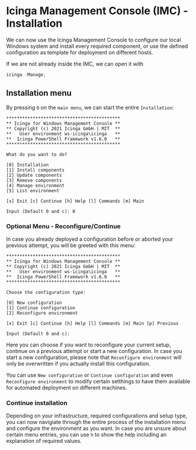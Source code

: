 # Icinga Management Console (IMC) - Installation

We can now use the Icinga Management Console to configure our local Windows system and install every required component, or use the defined configuration as template for deployment on different hosts.

If we are not already inside the IMC, we can open it with

```powershell
icinga -Manage;
```

## Installation menu

By pressing `0` on the `main menu`, we can start the entire `Installation`:

```text
*******************************************
** Icinga for Windows Management Console **
** Copyright (c) 2021 Icinga GmbH | MIT  **
**   User environment ws-icinga\icinga   **
**  Icinga PowerShell Framework v1.6.0   **
*******************************************

What do you want to do?

[0] Installation
[1] Install components
[2] Update components
[3] Remove components
[4] Manage environment
[5] List environment

[x] Exit [c] Continue [h] Help [l] Commands [m] Main

Input (Default 0 and c): 0
```

### Optional Menu - Reconfigure/Continue

In case you already deployed a configuration before or aborted your previous attempt, you will be greeted with this menu:

```text
*******************************************
** Icinga for Windows Management Console **
** Copyright (c) 2021 Icinga GmbH | MIT  **
**   User environment ws-icinga\icinga   **
**  Icinga PowerShell Framework v1.6.0   **
*******************************************

Choose the configuration type:

[0] New configuration
[1] Continue configuration
[2] Reconfigure environment

[x] Exit [c] Continue [h] Help [l] Commands [m] Main [p] Previous

Input (Default 0 and c):
```

Here you can choose if you want to reconfigure your current setup, continue on a previous attempt or start a new configuration. In case you start a new configuration, please note that `Reconfigure environment` will only be overwritten if you actually install this configuration.

You can use `New configuration` or `Continue configuration` and even `Reconfigure environment` to modify certain setthings to have them available for automated deployment on different machines.

### Continue installation

Depending on your infrastructure, required configurations and setup type, you can now navigiate through the entire process of the installation menu and configure the environment as you want. In case you are unsure about certain menu entries, you can use `h` to show the help including an explanation of required values.
